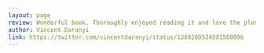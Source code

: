 ```yaml
---
layout: page
review: Wonderful book. Thoroughly enjoyed reading it and love the plentiful references.
author: Vincent Daranyi
link: https://twitter.com/vincentdaranyi/status/1269260524501508096
---
```

